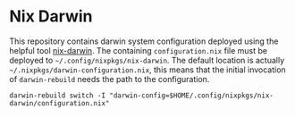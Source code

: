 Nix Darwin
==========

This repository contains darwin system configuration deployed using the helpful tool [nix-darwin].
The containing `configuration.nix` file must be deployed to `~/.config/nixpkgs/nix-darwin`. The default location is actually `~/.nixpkgs/darwin-configuration.nix`, this means that the initial invocation of `darwin-rebuild` needs the path to the configuration.

```
darwin-rebuild switch -I "darwin-config=$HOME/.config/nixpkgs/nix-darwin/configuration.nix"
```

[nix-darwin]:                 https://github.com/LnL7/nix-darwin